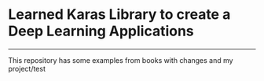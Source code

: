 # Learned Karas Library to create a Deep Learning Applications
---
This repository has some examples from books with changes and my project/test
